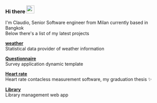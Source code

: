 ### Hi there  <img src="https://media.giphy.com/media/hvRJCLFzcasrR4ia7z/giphy.gif" width="25px">

I'm Claudio, Senior Software engineer from Milan currently based in Bangkok <br>
Below there's a list of my latest projects

<p align="left">
<a href="https://github.com/roma-claudio/weather">
<strong>
weather
</strong>
</a>
<br>
Statistical data provider of weather information
</p>

<p align="left">
<a href="https://github.com/roma-claudio/Questionnaire">
<strong>
Questionnaire
</strong>
</a>
<br>
Survey application dynamic template
</p>

<p align="left">
<a href="https://github.com/roma-claudio/Heart-rate">
<strong>
Heart rate
</strong>
</a>
<br>
Heart rate contacless measurement software, my graduation thesis ✨
</p>

<p align="left">
<a href="https://github.com/roma-claudio/Library">
<strong>
Library
</strong>
</a>
<br>
Library management web app
</p>

<!--<a href="https://www.linkedin.com/in/claudio-roma-98168b163/">
  <img align="left" alt="Claudio's LinkedIn" width="22px" src="https://cdn.jsdelivr.net/npm/simple-icons@v3/icons/linkedin.svg" />
</a>-->
